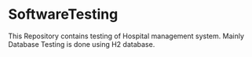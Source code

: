 # SoftwareTesting
This Repository contains testing of Hospital management system. Mainly Database Testing is done using H2 database.
